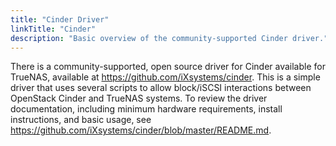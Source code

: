 ```yaml
---
title: "Cinder Driver"
linkTitle: "Cinder"
description: "Basic overview of the community-supported Cinder driver."
---
```


There is a community-supported, open source driver for Cinder available for TrueNAS, available at https://github.com/iXsystems/cinder.
This is a simple driver that uses several scripts to allow block/iSCSI interactions between OpenStack Cinder and TrueNAS systems.
To review the driver documentation, including minimum hardware requirements, install instructions, and basic usage, see https://github.com/iXsystems/cinder/blob/master/README.md.